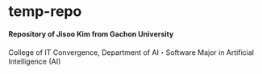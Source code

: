 # temp-repo
#### Repository of Jisoo Kim from Gachon University
College of IT Convergence, Department of AI・Software
Major in Artificial Intelligence (AI)
